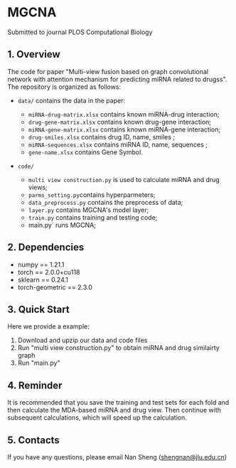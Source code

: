 # MGCNA
 Submitted to journal PLOS Computational Biology
## 1. Overview
The code for paper "Multi-view fusion based on graph convolutional network with attention mechanism for predicting miRNA related to drugss". The repository is organized as follows:

+ `data/` contains the data in the paper:
  * `miRNA-drug-matrix.xlsx` contains known miRNA-drug interaction;
  * `drug-gene-matrix.xlsx` contains known drug-gene interaction;
  * `miRNA-gene-matrix.xlsx` contains known miRNA-gene interaction;
  * `drug-smiles.xlsx` contains drug ID, name, smiles ;
  * `miRNA-sequences.xlsx` contains miRNA ID, name, sequences ;
  * `gene-name.xlsx` contains Gene Symbol.
    
+ `code/`
  * `multi view construction.py` is used to calculate miRNA and drug views;
  * `parms_setting.py`contains hyperparmeters;
  * `data_preprocess.py` contains the preprocess of data;
  * `layer.py` contains MGCNA's model layer;
  * `train.py` contains training and testing code;
  * main.py` runs MGCNA;
  
## 2. Dependencies
* numpy == 1.21.1
* torch == 2.0.0+cu118
* sklearn == 0.24.1
* torch-geometric == 2.3.0

## 3. Quick Start
Here we provide a example:

1. Download and upzip our data and code files
2. Run "multi view construction.py" to obtain miRNA and drug similairty graph 
3. Run "main.py"

## 4. Reminder
It is recommended that you save the training and test sets for each fold and then calculate the MDA-based miRNA and drug view. Then continue with subsequent calculations, which will speed up the calculation.

## 5. Contacts
If you have any questions, please email Nan Sheng (shengnan@jlu.edu.cn)
